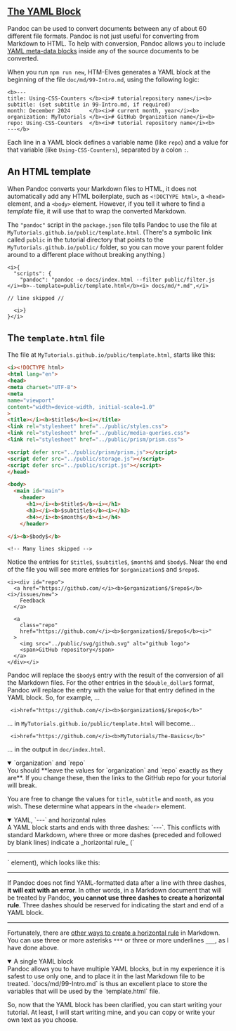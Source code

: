 <section
id="yaml"
aria-labelledby="yaml"
data-item="The YAML Block"
>
<h2><a href="#yaml">The YAML Block</a></h2>

Pandoc can be used to convert documents between any of about 60 different file formats. Pandoc is not just useful for converting from Markdown to HTML. To help with conversion, Pandoc allows you to include [YAML meta-data blocks](https://pandoc.org/chunkedhtml-demo/8.10-metadata-blocks.html#extension-yaml_metadata_block) inside any of the source documents to be converted.

When you run `npm run new`, HTM-Elves generates a YAML block at the beginning of the file `doc/md/99-Intro.md`, using the following logic:

```yaml-#
<b>---
title: Using-CSS-Counters </b><i># tutorialrepository name</i><b>
subtitle: (set subtitle in 99-Intro.md, if required)
month: December 2024      </b><i># current month, year</i><b>
organization: MyTutorials </b><i># GitHub Organization name</i><b>
repo: Using-CSS-Counters  </b><i># tutorial repository name</i><b>
---</b>
```

Each line in a YAML block defines a variable name (like `repo`) and a value for that variable (like `Using-CSS-Counters`), separated by a colon `:`.

## An HTML template

When Pandoc converts your Markdown files to HTML, it does not automatically add any HTML boilerplate, such as `<!DOCTYPE html>`, a `<head>` element, and a `<body>` element. However, if you tell it where to find a _template_ file, it will use that to wrap the converted Markdown.

The `"pandoc"` script in the `package.json` file tells Pandoc to use the file at `MyTutorials.github.io/public/template.html`. (There's a symbolic link called `public` in the tutorial directory that points to the `MyTutorials.github.io/public/` folder, so you can move your parent folder around to a different place without breaking anything.)

```json-w
<i>{
  "scripts": {
    "pandoc": "pandoc -o docs/index.html --filter public/filter.js </i><b>--template=public/template.html</b><i> docs/md/*.md",</i>
```
```json-s
// line skipped //
```
```json-w
  <i>}
}</i>
```

## The `template.html` file

The file at `MyTutorials.github.io/public/template.html`, starts like this:

```html
<i><!DOCTYPE html>
<html lang="en">
<head>
<meta charset="UTF-8">
<meta
name="viewport"
content="width=device-width, initial-scale=1.0"
>
<title></i><b>$title$</b><i></title>
<link rel="stylesheet" href="../public/styles.css">
<link rel="stylesheet" href="../public/media-queries.css">
<link rel="stylesheet" href="../public/prism/prism.css">

<script defer src="../public/prism/prism.js"></script>
<script defer src="../public/storage.js"></script>
<script defer src="../public/script.js"></script>
</head>

<body>
  <main id="main">
    <header>
      <h1></i><b>$title$</b><i></h1>
      <h3></i><b>$subtitle$</b><i></h3>
      <h4></i><b>$month$</b><i></h4>
    </header>

</i><b>$body$</b>
```
```html-s
<!-- Many lines skipped -->
```

Notice the entries for `$title$`, `$subtitle$`, `$month$` and `$body$`. Near the end of the file you will see more entries for `$organization$` and `$repo$`. 

```html-#105
<i><div id="repo">
  <a href="https://github.com/</i><b>$organization$/$repo$</b><i>/issues/new">
    Feedback
  </a>

  <a
    class="repo"
    href="https://github.com/</i><b>$organization$/$repo$</b><i>"
  >
    <img src="../public/svg/github.svg" alt="github logo">
    <span>GitHub repository</span>
  </a>
</div></i>
```

Pandoc will replace the `$body$` entry with the result of the conversion of all the Markdown files. For the other entries in the `$double_dollar$` format, Pandoc will replace the entry with the value for that entry defined in the YAML block. So, for example, ...
```html-#112
 <i>href="https://github.com/</i><b>$organization$/$repo$</b>"
```
... in `MyTutorials.github.io/public/template.html` will become...
```html-#
 <i>href="https://github.com/</i><b>MyTutorials/The-Basics</b>"
 ```
 ... in the output in `doc/index.html`.

<details class="note" open>
<summary>`organization` and `repo`</summary>
You should **leave the values for `organization` and `repo` exactly as they are**. If you change these, then the links to the GitHub repo for your tutorial will break.

You are free to change the values for `title`, `subtitle` and `month`, as you wish. These determine what appears in the `<header>` element.

</details>

<details class="warn" open>
<summary>YAML, `---` and horizontal rules</summary>
A YAML block starts and ends with three dashes: `---`. This conflicts with standard Markdown, where three or more dashes (preceded and followed by blank lines) indicate a _horizontal rule_ (`<hr>` element), which looks like this:

***

If Pandoc does not find YAML-formatted data after a line with three dashes, **it will exit with an error**. In other words, in a Markdown document that will be treated by Pandoc, **you cannot use three dashes to create a horizontal rule**. Three dashes should be reserved for indicating the start and end of a YAML block.

___

Fortunately, there are [other ways to create a horizontal rule](https://www.markdownguide.org/basic-syntax/#horizontal-rules) in Markdown. You can use three or more asterisks `***` or three or more underlines `___`, as I have done above.

</details>

<details class="pivot" open>
<summary>A single YAML block</summary>
Pandoc allows you to have multiple YAML blocks, but in my experience it is safest to use only one, and to place it in the last Markdown file to be treated. `docs/md/99-Intro.md` is thus an excellent place to store the variables that will be used by the `template.html` file.

So, now that the YAML block has been clarified, you can start writing your tutorial. At least, I will start writing mine, and you can copy or write your own text as you choose.

</details>
</section>